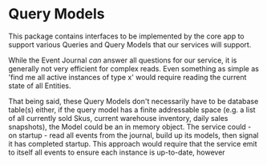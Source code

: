 # Query Models

This package contains interfaces to be implemented by the core app
to support various Queries and Query Models that our services will support.

While the Event Journal _can_ answer all questions for our service, it is generally
not very efficient for complex reads. Even something as simple as 'find me all active instances
of type x' would require reading the current state of all Entities.

That being said, these Query Models don't necessarily have to be database table(s) either, if the query model
has a finite addressable space (e.g. a list of all currently sold Skus, current warehouse inventory, daily sales
snapshots), the Model could be an in memory object. The service could - on startup - read all
events from the journal, build up its models, then signal it has completed startup. This approach would 
require that the service emit to itself all events to ensure each instance is up-to-date, however